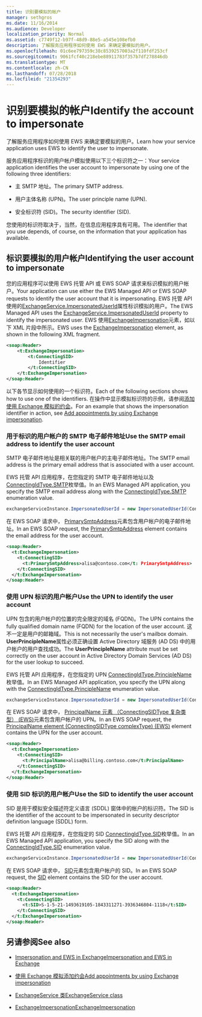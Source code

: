 ```yaml
---
title: 识别要模拟的帐户
manager: sethgros
ms.date: 11/16/2014
ms.audience: Developer
localization_priority: Normal
ms.assetid: c7749f12-b97f-48d9-88e5-a545e108efb0
description: 了解服务应用程序如何使用 EWS 来确定要模拟的用户。
ms.openlocfilehash: 01c6ee797359c38c8539257003a2f110fdf253cf
ms.sourcegitcommit: 9061fcf40c218ebe88911783f357b7df278846db
ms.translationtype: MT
ms.contentlocale: zh-CN
ms.lasthandoff: 07/28/2018
ms.locfileid: "21354293"
---
```

# <a name="identify-the-account-to-impersonate"></a><span data-ttu-id="887fd-103">识别要模拟的帐户</span><span class="sxs-lookup"><span data-stu-id="887fd-103">Identify the account to impersonate</span></span>

<span data-ttu-id="887fd-104">了解服务应用程序如何使用 EWS 来确定要模拟的用户。</span><span class="sxs-lookup"><span data-stu-id="887fd-104">Learn how your service application uses EWS to identify the user to impersonate.</span></span>
  
<span data-ttu-id="887fd-105">服务应用程序标识的用户帐户模拟使用以下三个标识符之一：</span><span class="sxs-lookup"><span data-stu-id="887fd-105">Your service application identifies the user account to impersonate by using one of the following three identifiers:</span></span>
  
- <span data-ttu-id="887fd-106">主 SMTP 地址。</span><span class="sxs-lookup"><span data-stu-id="887fd-106">The primary SMTP address.</span></span>
    
- <span data-ttu-id="887fd-107">用户主体名称 (UPN)。</span><span class="sxs-lookup"><span data-stu-id="887fd-107">The user principle name (UPN).</span></span>
    
- <span data-ttu-id="887fd-108">安全标识符 (SID)。</span><span class="sxs-lookup"><span data-stu-id="887fd-108">The security identifier (SID).</span></span>
    
<span data-ttu-id="887fd-109">您使用的标识符取决于，当然，在信息应用程序具有可用。</span><span class="sxs-lookup"><span data-stu-id="887fd-109">The identifier that you use depends, of course, on the information that your application has available.</span></span>
  
## <a name="identifying-the-user-account-to-impersonate"></a><span data-ttu-id="887fd-110">标识要模拟的用户帐户</span><span class="sxs-lookup"><span data-stu-id="887fd-110">Identifying the user account to impersonate</span></span>

<span data-ttu-id="887fd-111">您的应用程序可以使用 EWS 托管 API 或 EWS SOAP 请求来标识模拟的用户帐户。</span><span class="sxs-lookup"><span data-stu-id="887fd-111">Your application can use either the EWS Managed API or EWS SOAP requests to identify the user account that it is impersonating.</span></span> <span data-ttu-id="887fd-112">EWS 托管 API 使用的[ExchangeService.ImpersonatedUserId](http://msdn.microsoft.com/en-us/library/microsoft.exchange.webservices.data.exchangeservice.impersonateduserid.aspx)属性标识模拟的用户。</span><span class="sxs-lookup"><span data-stu-id="887fd-112">The EWS Managed API uses the [ExchangeService.ImpersonatedUserId](http://msdn.microsoft.com/en-us/library/microsoft.exchange.webservices.data.exchangeservice.impersonateduserid.aspx) property to identify the impersonated user.</span></span> <span data-ttu-id="887fd-113">EWS 使用[ExchangeImpersonation](http://msdn.microsoft.com/library/d8cbac49-47d0-4745-a2a7-545d33f8da93%28Office.15%29.aspx)元素，如以下 XML 片段中所示。</span><span class="sxs-lookup"><span data-stu-id="887fd-113">EWS uses the [ExchangeImpersonation](http://msdn.microsoft.com/library/d8cbac49-47d0-4745-a2a7-545d33f8da93%28Office.15%29.aspx) element, as shown in the following XML fragment.</span></span> 
  
```XML
<soap:Header>
    <t:ExchangeImpersonation>
        <t:ConnectingSID>
            Identifier
        </t:ConnectingSID>
    </t:ExchangeImpersonation>
</soap:Header>
```

<span data-ttu-id="887fd-114">以下各节显示如何使用的一个标识符。</span><span class="sxs-lookup"><span data-stu-id="887fd-114">Each of the following sections shows how to use one of the identifiers.</span></span> <span data-ttu-id="887fd-115">在操作中显示模拟标识符的示例，请参阅[添加使用 Exchange 模拟的约会](how-to-add-appointments-by-using-exchange-impersonation.md)。</span><span class="sxs-lookup"><span data-stu-id="887fd-115">For an example that shows the impersonation identifier in action, see [Add appointments by using Exchange impersonation](how-to-add-appointments-by-using-exchange-impersonation.md).</span></span>
  
### <a name="use-the-smtp-email-address-to-identify-the-user-account"></a><span data-ttu-id="887fd-116">用于标识的用户帐户的 SMTP 电子邮件地址</span><span class="sxs-lookup"><span data-stu-id="887fd-116">Use the SMTP email address to identify the user account</span></span>

<span data-ttu-id="887fd-117">SMTP 电子邮件地址是相关联的用户帐户的主电子邮件地址。</span><span class="sxs-lookup"><span data-stu-id="887fd-117">The SMTP email address is the primary email address that is associated with a user account.</span></span>
  
<span data-ttu-id="887fd-118">EWS 托管 API 应用程序，在您指定的 SMTP 电子邮件地址以及[ConnectingIdType.SMTP](http://msdn.microsoft.com/en-us/library/microsoft.exchange.webservices.data.connectingidtype.aspx)枚举值。</span><span class="sxs-lookup"><span data-stu-id="887fd-118">In an EWS Managed API application, you specify the SMTP email address along with the [ConnectingIdType.SMTP](http://msdn.microsoft.com/en-us/library/microsoft.exchange.webservices.data.connectingidtype.aspx) enumeration value.</span></span> 
  
```cs
exchangeServiceInstance.ImpersonatedUserId = new ImpersonatedUserId(ConnectingIdType.SMTP, "alisa@contoso.com");
```

<span data-ttu-id="887fd-119">在 EWS SOAP 请求中， [PrimarySmtpAddress](http://msdn.microsoft.com/library/eee79904-9412-4e61-b9b8-aff0ce25fade%28Office.15%29.aspx)元素包含用户帐户的电子邮件地址。</span><span class="sxs-lookup"><span data-stu-id="887fd-119">In an EWS SOAP request, the [PrimarySmtpAddress](http://msdn.microsoft.com/library/eee79904-9412-4e61-b9b8-aff0ce25fade%28Office.15%29.aspx) element contains the email address for the user account.</span></span> 
  
```XML
<soap:Header>
  <t:ExchangeImpersonation>
    <t:ConnectingSID>
      <t:PrimarySmtpAddress>alisa@contoso.com</t: PrimarySmtpAddress>
    </t:ConnectingSID>
  </t:ExchangeImpersonation>
</soap:Header>
```

### <a name="use-the-upn-to-identify-the-user-account"></a><span data-ttu-id="887fd-120">使用 UPN 标识的用户帐户</span><span class="sxs-lookup"><span data-stu-id="887fd-120">Use the UPN to identify the user account</span></span>

<span data-ttu-id="887fd-121">UPN 包含的用户帐户的位置的完全限定的域名 (FQDN)。</span><span class="sxs-lookup"><span data-stu-id="887fd-121">The UPN contains the fully qualified domain name (FQDN) for the location of the user account.</span></span> <span data-ttu-id="887fd-122">这不一定是用户的邮箱域。</span><span class="sxs-lookup"><span data-stu-id="887fd-122">This is not necessarily the user's mailbox domain.</span></span> <span data-ttu-id="887fd-123">**UserPrincipleName**属性必须正确设置 Active Directory 域服务 (AD DS) 中的用户帐户的用户查找成功。</span><span class="sxs-lookup"><span data-stu-id="887fd-123">The **UserPrincipleName** attribute must be set correctly on the user account in Active Directory Domain Services (AD DS) for the user lookup to succeed.</span></span> 
  
<span data-ttu-id="887fd-124">EWS 托管 API 应用程序，在您指定的 UPN [ConnectingIdType.PrincipleName](http://msdn.microsoft.com/en-us/library/microsoft.exchange.webservices.data.connectingidtype.aspx)枚举值。</span><span class="sxs-lookup"><span data-stu-id="887fd-124">In an EWS Managed API application, you specify the UPN along with the [ConnectingIdType.PrincipleName](http://msdn.microsoft.com/en-us/library/microsoft.exchange.webservices.data.connectingidtype.aspx) enumeration value.</span></span> 
  
```cs
exchangeServiceInstance.ImpersonatedUserId = new ImpersonatedUserId(ConnectingIdType.PrincipleName, "alias@billing.contoso.com");
```

<span data-ttu-id="887fd-125">在 EWS SOAP 请求中， [PrincipalName 元素 （ConnectingSIDType 复杂类型） (EWS)](../web-service-reference/principalname.md)元素包含用户帐户的 UPN。</span><span class="sxs-lookup"><span data-stu-id="887fd-125">In an EWS SOAP request, the [PrincipalName element (ConnectingSIDType complexType) (EWS)](../web-service-reference/principalname.md) element contains the UPN for the user account.</span></span> 
  
```XML
<soap:Header>
  <t:ExchangeImpersonation>
    <t:ConnectingSID>
      <t:PrincipalName>alisa@billing.contoso.com</t:PrincipalName>
    </t:ConnectingSID>
  </t:ExchangeImpersonation>
</soap:Header>
```

### <a name="use-the-sid-to-identify-the-user-account"></a><span data-ttu-id="887fd-126">使用 SID 标识的用户帐户</span><span class="sxs-lookup"><span data-stu-id="887fd-126">Use the SID to identify the user account</span></span>

<span data-ttu-id="887fd-127">SID 是用于模拟安全描述符定义语言 (SDDL) 窗体中的帐户的标识符。</span><span class="sxs-lookup"><span data-stu-id="887fd-127">The SID is the identifier of the account to be impersonated in security descriptor definition language (SDDL) form.</span></span>
  
<span data-ttu-id="887fd-128">EWS 托管 API 应用程序，在您指定的 SID [ConnectingIdType.SID](http://msdn.microsoft.com/en-us/library/microsoft.exchange.webservices.data.connectingidtype.aspx)枚举值。</span><span class="sxs-lookup"><span data-stu-id="887fd-128">In an EWS Managed API application, you specify the SID along with the [ConnectingIdType.SID](http://msdn.microsoft.com/en-us/library/microsoft.exchange.webservices.data.connectingidtype.aspx) enumeration value.</span></span> 
  
```cs
exchangeServiceInstance.ImpersonatedUserId = new ImpersonatedUserId(ConnectingIdType.SID, "S-1-5-21-1493619105-1843311271-3936346804-1118");
```

<span data-ttu-id="887fd-129">在 EWS SOAP 请求中， [SID](http://msdn.microsoft.com/library/2f33b29b-163b-4106-a74d-6fb76ec38951%28Office.15%29.aspx)元素包含用户帐户的 SID。</span><span class="sxs-lookup"><span data-stu-id="887fd-129">In an EWS SOAP request, the [SID](http://msdn.microsoft.com/library/2f33b29b-163b-4106-a74d-6fb76ec38951%28Office.15%29.aspx) element contains the SID for the user account.</span></span> 
  
```XML
<soap:Header>
  <t:ExchangeImpersonation>
    <t:ConnectingSID>
      <t:SID>S-1-5-21-1493619105-1843311271-3936346804-1118</t:SID>
    </t:ConnectingSID>
  </t:ExchangeImpersonation>
</soap:Header>
```

## <a name="see-also"></a><span data-ttu-id="887fd-130">另请参阅</span><span class="sxs-lookup"><span data-stu-id="887fd-130">See also</span></span>


- [<span data-ttu-id="887fd-131">Impersonation and EWS in Exchange</span><span class="sxs-lookup"><span data-stu-id="887fd-131">Impersonation and EWS in Exchange</span></span>](impersonation-and-ews-in-exchange.md)
    
- [<span data-ttu-id="887fd-132">使用 Exchange 模拟添加约会</span><span class="sxs-lookup"><span data-stu-id="887fd-132">Add appointments by using Exchange impersonation</span></span>](how-to-add-appointments-by-using-exchange-impersonation.md)
    
- [<span data-ttu-id="887fd-133">ExchangeService 类</span><span class="sxs-lookup"><span data-stu-id="887fd-133">ExchangeService class</span></span>](http://msdn.microsoft.com/en-us/library/microsoft.exchange.webservices.data.exchangeservice.aspx)
    
- [<span data-ttu-id="887fd-134">ExchangeImpersonation</span><span class="sxs-lookup"><span data-stu-id="887fd-134">ExchangeImpersonation</span></span>](http://msdn.microsoft.com/library/d8cbac49-47d0-4745-a2a7-545d33f8da93%28Office.15%29.aspx)
    

